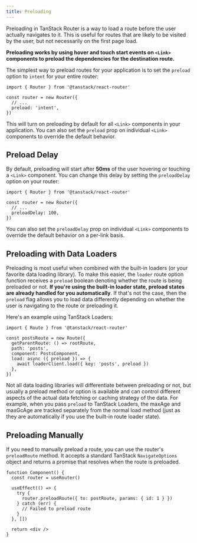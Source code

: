 ```yaml
---
title: Preloading
---
```


Preloading in TanStack Router is a way to load a route before the user actually navigates to it. This is useful for routes that are likely to be visited by the user, but not necessarily on the first page load.

**Preloading works by using hover and touch start events on `<Link>` components to preload the dependencies for the destination route.**

The simplest way to preload routes for your application is to set the `preload` option to `intent` for your entire router:

```tsx
import { Router } from '@tanstack/react-router'

const router = new Router({
  // ...
  preload: 'intent',
})
```

This will turn on preloading by default for all `<Link>` components in your application. You can also set the `preload` prop on individual `<Link>` components to override the default behavior.

## Preload Delay

By default, preloading will start after **50ms** of the user hovering or touching a `<Link>` component. You can change this delay by setting the `preloadDelay` option on your router:

```tsx
import { Router } from '@tanstack/react-router'

const router = new Router({
  // ...
  preloadDelay: 100,
})
```

You can also set the `preloadDelay` prop on individual `<Link>` components to override the default behavior on a per-link basis.

## Preloading with Data Loaders

Preloading is most useful when combined with the built-in loaders (or your favorite data loading library). To make this easier, the `loader` route option function receives a `preload` boolean denoting whether the route is being preloaded or not. **If you're using the built-in loader state, preload states are already handled for you automatically**. If that's not the case, then the `preload` flag allows you to load data differently depending on whether the user is navigating to the route or preloading it.

Here's an example using TanStack Loaders:

```tsx
import { Route } from '@tanstack/react-router'

const postsRoute = new Route({
  getParentRoute: () => rootRoute,
  path: 'posts',
  component: PostsComponent,
  load: async ({ preload }) => {
    await loaderClient.load({ key: 'posts', preload })
  },
})
```

Not all data loading libraries will differentiate between preloading or not, but usually a preload method or option is available and can control different aspects of the actual data fetching or caching strategy of the data. For example, when you pass `preload` to TanStack Loaders, the maxAge and maxGcAge are tracked separately from the normal load method (just as they are automatically if you use the built-in route loader state).

## Preloading Manually

If you need to manually preload a route, you can use the router's `preloadRoute` method. It accepts a standard TanStack `NavigateOptions` object and returns a promise that resolves when the route is preloaded.

```tsx
function Component() {
  const router = useRouter()

  useEffect(() => {
    try {
      router.preloadRoute({ to: postRoute, params: { id: 1 } })
    } catch (err) {
      // Failed to preload route
    }
  }, [])

  return <div />
}
```
